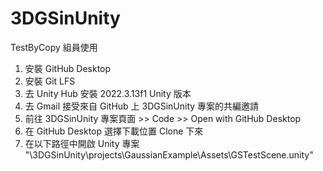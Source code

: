 # 3DGSinUnity
TestByCopy
組員使用
1. 安裝 GitHub Desktop
2. 安裝 Git LFS
3. 去 Unity Hub 安裝 2022.3.13f1 Unity 版本
4. 去 Gmail 接受來自 GitHub 上 3DGSinUnity 專案的共編邀請
5. 前往 3DGSinUnity 專案頁面 >> Code >> Open with GitHub Desktop
6. 在 GitHub Desktop 選擇下載位置 Clone 下來
7. 在以下路徑中開啟 Unity 專案 "\3DGSinUnity\projects\GaussianExample\Assets\GSTestScene.unity"
